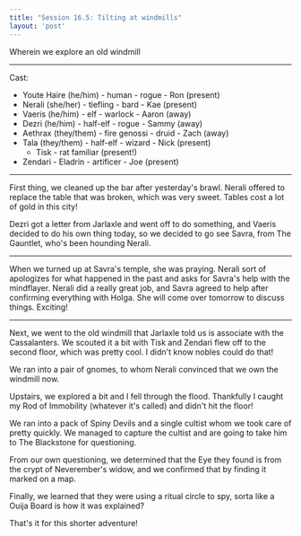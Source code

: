 ```yaml
---
title: "Session 16.5: Tilting at windmills"
layout: 'post'
---
```


Wherein we explore an old windmill

---

Cast:

* Youte Haire (he/him) - human - rogue - Ron (present)
* Nerali (she/her) - tiefling - bard - Kae (present)
* Vaeris (he/him) - elf - warlock - Aaron (away)
* Dezri (he/him) - half-elf - rogue - Sammy (away)
* Aethrax (they/them) - fire genossi - druid - Zach (away)
* Tala (they/them) - half-elf - wizard - Nick (present)
    * Tisk - rat familiar (present!)
* Zendari - Eladrin - artificer - Joe (present)

---

First thing, we cleaned up the bar after yesterday's brawl. Nerali offered to replace the table that was broken, which was very sweet. Tables cost a lot of gold in this city!

Dezri got a letter from Jarlaxle and went off to do something, and Vaeris decided to do his own thing today, so we decided to go see Savra, from The Gauntlet, who's been hounding Nerali.

---

When we turned up at Savra's temple, she was praying. Nerali sort of apologizes for what happened in the past and asks for Savra's help with the mindflayer. Nerali did a really great job, and Savra agreed to help after confirming everything with Holga. She will come over tomorrow to discuss things. Exciting!

---

Next, we went to the old windmill that Jarlaxle told us is associate with the Cassalanters. We scouted it a bit with Tisk and Zendari flew off to the second floor, which was pretty cool. I didn't know nobles could do that!

We ran into a pair of gnomes, to whom Nerali convinced that we own the windmill now.

Upstairs, we explored a bit and I fell through the flood. Thankfully I caught my Rod of Immobility (whatever it's called) and didn't hit the floor!

We ran into a pack of Spiny Devils and a single cultist whom we took care of pretty quickly. We managed to capture the cultist and are going to take him to The Blackstone for questioning.

From our own questioning, we determined that the Eye they found is from the crypt of Neverember's widow, and we confirmed that by finding it marked on a map.

Finally, we learned that they were using a ritual circle to spy, sorta like a Ouija Board is how it was explained?

That's it for this shorter adventure!

